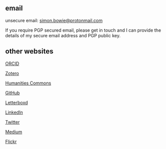 ## email

unsecure email: [simon.bowie@protonmail.com](mailto:simon.bowie@protonmail.com)

If you require PGP secured email, please get in touch and I can provide the details of my secure email address and PGP public key.

## other websites

[ORCID](https://orcid.org/0000-0002-2437-589X)

[Zotero](https://www.zotero.org/simonxix)

[Humanities Commons](https://hcommons.org/members/simonxix/)

[GitHub](https://github.com/SimonXIX)

[Letterboxd](https://letterboxd.com/SimonXIX/)

[LinkedIn](https://www.linkedin.com/in/simonbowie/)

[Twitter](https://twitter.com/SimonXIX)

[Medium](https://medium.com/@SimonXIX)

[Flickr](https://www.flickr.com/photos/simonxix/)
